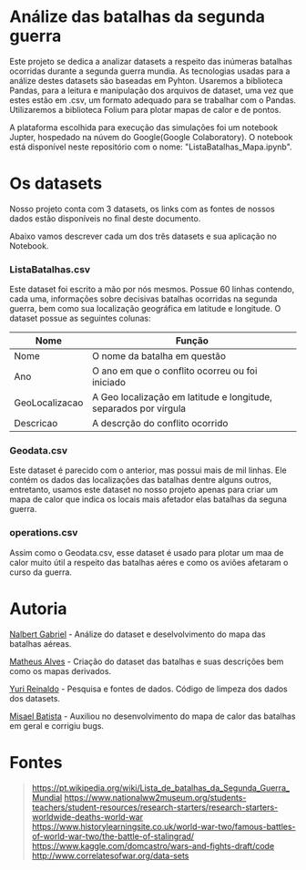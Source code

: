 # Análize das batalhas da segunda guerra
Este projeto se dedica a analizar datasets a respeito das inúmeras batalhas ocorridas durante a segunda guerra mundia. As tecnologias usadas para a análize destes datasets são baseadas em Pyhton. Usaremos a biblioteca Pandas, para a leitura e manipulação dos arquivos de dataset, uma vez que estes estão em .csv, um formato adequado para se trabalhar com o Pandas. Utilizaremos a biblioteca Folium para plotar mapas de calor e de pontos.

A plataforma escolhida para execução das simulações foi um notebook Jupter, hospedado na núvem do Google(Google Colaboratory). O notebook está disponível neste repositório com o nome: "ListaBatalhas_Mapa.ipynb".

# Os datasets
Nosso projeto conta com 3 datasets, os links com as fontes de nossos dados estão disponíveis no final deste documento.

Abaixo vamos descrever cada um dos três datasets e sua aplicação no Notebook.

### ListaBatalhas.csv

Este dataset foi escrito a mão por nós mesmos. Possue 60 linhas contendo, cada uma, informações sobre decisivas batalhas ocorridas na segunda guerra, bem como sua localização geográfica em latitude e longitude. O dataset possue as seguintes colunas:

| Nome | Função |
| ------ | ------ |
| Nome | O nome da batalha em questão |
| Ano | O ano em que o conflito ocorreu ou foi iniciado |
| GeoLocalizacao | A Geo localização em latitude e longitude, separados por vírgula|
| Descricao | A descrção do conflito ocorrido |

### Geodata.csv

Este dataset é parecido com o anterior, mas possui mais de mil linhas. Ele contém os dados das localizações das batalhas dentre alguns outros, entretanto, usamos este dataset no nosso projeto apenas para criar um mapa de calor que indica os locais mais afetador elas batalhas da seguna guerra.

### operations.csv

Assim como o Geodata.csv, esse dataset é usado para plotar um maa de calor muito útil a respeito das batalhas aéres e como os aviões afetaram o curso da guerra.

# Autoria

[Nalbert Gabriel](https://nalbertleal.github.io/) - Análize do dataset e deselvolvimento do mapa das batalhas aéreas.

[Matheus Alves](https://matheusalves.com.br/) - Criação do dataset das batalhas e suas descrições bem como os mapas derivados.

[Yuri Reinaldo](https://github.com/Yuri-wrlk) - Pesquisa e fontes de dados. Código de limpeza dos dados dos datasets.

[Misael Batista](mailto://misael19972008@hotmail.com) - Auxiliou no desenvolvimento do mapa de calor das batalhas em geral e corrigiu bugs. 

# Fontes

>https://pt.wikipedia.org/wiki/Lista_de_batalhas_da_Segunda_Guerra_Mundial
>https://www.nationalww2museum.org/students-teachers/student-resources/research-starters/research-starters-worldwide-deaths-world-war
>https://www.historylearningsite.co.uk/world-war-two/famous-battles-of-world-war-two/the-battle-of-stalingrad/
>https://www.kaggle.com/domcastro/wars-and-fights-draft/code
>http://www.correlatesofwar.org/data-sets
